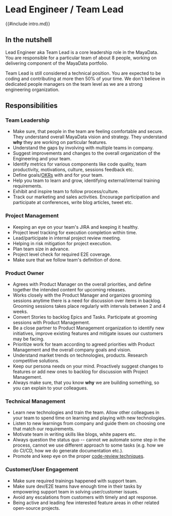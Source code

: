 # Lead Engineer / Team Lead

{{#include intro.md}}

## In the nutshell

Lead Engineer aka Team Lead is a core leadership role in the MayaData. You are responsible for a particular team of about 8 people, working on delivering component of the MayaData portfolio.

Team Lead is still considered a technical position. You are expected to be coding and contributing at more then 50% of your time. We don't believe in dedicated people managers on the team level as we are a strong engineering organization.

## Responsibilities
### Team Leadership
- Make sure, that people in the team are feeling comfortable and secure. They understand overall MayaData vision and strategy. They understand **why** they are working on particular features.
- Understand the gaps by involving with multiple teams in company.
- Suggest improvements and changes to the overall organization of the Engineering and your team.
- Identify metrics for various components like code quality, team productivity, motivations, culture, sessions feedback etc.
- Define goals/[OKRs](/process/okr.md) with and for your team.
- Help you team to learn and grow, identifying external/internal training requirements.
- Exhibit and inspire team to follow process/culture.
- Track our marketing and sales activities. Encourage participation and participate at conferences, write blog articles, tweet etc.

### Project Management
- Keeping an eye on your team's JIRA and keeping it healthy.
- Project level tracking for execution completion within time.
- Lead/participate in internal project review meeting.
- Helping in risk mitigation for project execution.
- Plan team size in advance.
- Project level check for required E2E coverage.
- Make sure that we follow team's definition of done.

### Product Owner
- Agrees with Product Manager on the overall priorities, and define together the intended content for upcoming releases.
- Works closely with the Product Manager and organizes grooming sessions anytime there is a need for discussion over items in backlog. Grooming sessions takes place regularly with intervals between 2 and 4 weeks.
- Convert Stories to backlog Epics and Tasks. Participate at grooming sessions with Product Management.
- Be a close partner to Product Management organization to identify new initiatives, improve existing features and mitigate issues our customers may be facing.
- Prioritize work for team according to agreed priorities with Product Management and the overall company goals and vision.
- Understand market trends on technologies, products. Research competitive solutions.
- Keep our persona needs on your mind. Proactively suggest changes to features or add new ones to backlog for discussion with Project Management.
- Always make sure, that you know **why** we are building something, so you can explain to your colleagues.

### Technical Management
- Learn new technologies and train the team. Allow other colleagues in your team to spend time on learning and playing with new technologies.
- Listen to new learnings from company and guide them on choosing one that match our requirements.
- Motivate team in writing skills like blogs, white papers etc.
- Always question the status quo -- cannot we automate some step in the process, cannot we use different approach to some tasks (e.g. how we do CI/CD, how we do generate documentation etc.).
- Promote and keep eye on the proper [code-review techniques](/craft/code-review.md).

### Customer/User Engagement
- Make sure required trainings happened with support team.
- Make sure dev/E2E teams have enough time in their tasks by empowering support team in solving user/customer issues.
- Avoid any escalations from customers with timely and apt response.
- Being active and leading few interested feature areas in other related open-source projects.

